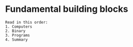 # Fundamental building blocks

```
Read in this order:
1. Computers
2. Binary
3. Programs
4. Summary
```
